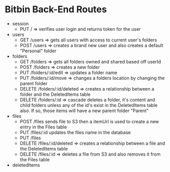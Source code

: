 # Bitbin Back-End Routes

- session
  - PUT / => verifies user login and returns token for the user
- users
    - GET /users => gets all users with access to current user's folders
    - POST /users => creates a brand new user and also creates a default "Personal" folder
- folders
    - GET /folders => gets all folders owned and shared based off userId
    - POST /folders => creates a new folder
    - PUT /folders/:id/edit => updates a folder name
    - PUT /folders/:id/move => changes a folders location by changing the parent folder
    - DELETE /folders/:id/deleted => creates a relationship between a folder and the DeletedItems table
    - DELETE /folders/:id => cascade deletes a folder, it's content and child folders unless any of the id's exist in the DeletedItems table also. If so, those items will have a new parent folder "Parent"
- files
    - POST /files sends file to S3 then a itemUrl is used to create a new entry in the Files table
    - PUT /files/:id updates the files name in the database
    - PUT /files
    - DELETE /files/:id/deleted => creates a relationship between a file and the DeletedItems table
    - DELETE /files/:id => deletes a file from S3 and also removes it from the Files table
- deletedItems
